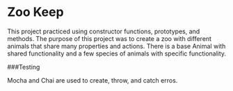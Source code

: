 
# Zoo Keep

This project practiced using constructor functions, prototypes, and methods. The purpose of this project was to create a zoo with different animals that share many properties and actions. There is a base Animal with shared functionality and a few species of animals with specific functionality.

###Testing

Mocha and Chai are used to create, throw, and catch erros.
